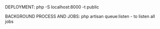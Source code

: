 DEPLOYMENT:
php -S localhost:8000 -t public


BACKGROUND PROCESS AND JOBS:
php artisan queue:listen - to listen all jobs